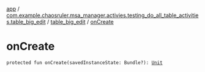 [app](../../index.md) / [com.example.chaosruler.msa_manager.activies.testing_do_all_table_activities.table_big_edit](../index.md) / [table_big_edit](index.md) / [onCreate](.)

# onCreate

`protected fun onCreate(savedInstanceState: Bundle?): `[`Unit`](https://kotlinlang.org/api/latest/jvm/stdlib/kotlin/-unit/index.html)
